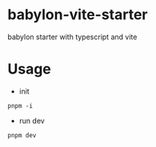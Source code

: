 # babylon-vite-starter
babylon starter with typescript and vite

# Usage
- init
~~~shell
pnpm -i
~~~

- run dev

~~~shell
pnpm dev
~~~
